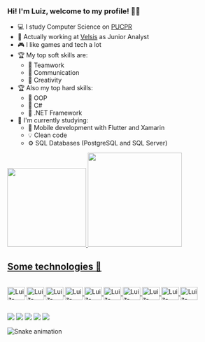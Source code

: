 ### Hi! I'm Luiz, welcome to my profile! 🖖🏼

- 💻 I study Computer Science on [PUCPR](https://www.pucpr.br/)
- 💼 Actually working at [Velsis](https://velsis.com.br/) as Junior Analyst
- 🎮 I like games and tech a lot
- 🏆 My top soft skills are:
   - 🥇 Teamwork
   - 🥈 Communication
   - 🥉 Creativity
- 🏆 Also my top hard skills:
   - 🥇 OOP
   - 🥈 C#
   - 🥉 .NET Framework
- 📖 I'm currently studying:
   - 📱 Mobile development with Flutter and Xamarin
   - 💡 Clean code
   - ⚙️ SQL Databases (PostgreSQL and SQL Server)
        
<div align="left">
  <a href="https://github.com/Zuilinho">
  <img height="180em" src="https://github-readme-stats.vercel.app/api?username=Zuilinho&show_icons=true&theme=tokyonight&include_all_commits=true&count_private=true"/>
  <img height="215em" src="https://github-readme-stats.vercel.app/api/top-langs/?username=Zuilinho&layout=compact&langs_count=7&theme=tokyonight"/>
</div>

## Some technologies 🔧 
<div style="display: inline_block"><br>
  <img align="center" alt="Luiz-Csharp" height="30" width="40" src="https://cdn.jsdelivr.net/gh/devicons/devicon/icons/csharp/csharp-original.svg">
  <img align="center" alt="Luiz-JavaScript" height="30" width="40" src="https://cdn.jsdelivr.net/gh/devicons/devicon/icons/javascript/javascript-original.svg">
  <img align="center" alt="Luiz-Java" height="30" width="40" src="https://cdn.jsdelivr.net/gh/devicons/devicon/icons/java/java-original-wordmark.svg">
  <img align="center" alt="Luiz-Vscode" height="30" width="40" src="https://cdn.jsdelivr.net/gh/devicons/devicon/icons/vscode/vscode-original.svg">
  <img align="center" alt="Luiz-Visualstudio" height="30" width="40" src="https://cdn.jsdelivr.net/gh/devicons/devicon/icons/visualstudio/visualstudio-plain.svg">
  <img align="center" alt="Luiz-Docker" height="30" width="40" src="https://cdn.jsdelivr.net/gh/devicons/devicon/icons/docker/docker-original-wordmark.svg">
  <img align="center" alt="Luiz-Azure" height="30" width="40" src="https://cdn.jsdelivr.net/gh/devicons/devicon/icons/azure/azure-original.svg">
  <img align="center" alt="Luiz-SQLServer" height="30" width="40" src="https://cdn.jsdelivr.net/gh/devicons/devicon/icons/microsoftsqlserver/microsoftsqlserver-plain.svg">
  <img align="center" alt="Luiz-MySQL" height="30" width="40" src="https://cdn.jsdelivr.net/gh/devicons/devicon/icons/mysql/mysql-original.svg">
  <img align="center" alt="Luiz-PostgreSQL" height="30" width="40" src="https://cdn.jsdelivr.net/gh/devicons/devicon/icons/postgresql/postgresql-original.svg" />
  </div>

##

<div>
    <a href="https://www.instagram.com/luizbaldao/?hl=pt-br" target="_blank"> <img src="https://img.shields.io/badge/Instagram-E4405F?style=for-the-badge&logo=instagram&logoColor=white" target="_blank"></a>
  <a href="https://www.linkedin.com/in/luiz-henrique-bald%C3%A3o-filho-a89368144/" target="_blank"> <img src="https://img.shields.io/badge/LinkedIn-0077B5?style=for-the-badge&logo=linkedin&logoColor=white" target="_blank"></a>
  <a href="https://twitter.com/zuilinho1" target="_blank"> <img src="https://img.shields.io/badge/Twitter-1DA1F2?style=for-the-badge&logo=twitter&logoColor=white" target="_blank"></a>
  <a href="https://www.twitch.tv/zuilinho1" target="_blank"> <img src="https://img.shields.io/badge/Twitch-9146FF?style=for-the-badge&logo=twitch&logoColor=white" target="_blank"></a>
  <a href = "mailto:luizhbfilho@outlook.com"><img src="https://img.shields.io/badge/Microsoft_Outlook-0078D4?style=for-the-badge&logo=microsoft-outlook&logoColor=white" target="_blank"></a>

  ![Snake animation](https://github.com/Zuilinho/Zuilinho/blob/output/github-contribution-grid-snake.svg)
 
  </div>
